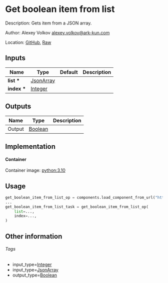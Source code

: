 <!-- BEGIN_GENERATED_CONTENT -->
# Get boolean item from list

Description: Gets item from a JSON array.

Author: Alexey Volkov <alexey.volkov@ark-kun.com>

Location: [GitHub](https://github.com/Ark-kun/pipeline_components/blob/master/components/json/List/Get/Boolean/component.yaml), [Raw](https://raw.githubusercontent.com/Ark-kun/pipeline_components/master/components/json/List/Get/Boolean/component.yaml)

## Inputs

|Name|Type|Default|Description|
|-|-|-|-|
|**list** **\***|[JsonArray]|||
|**index** **\***|[Integer]|||

## Outputs

|Name|Type|Description|
|-|-|-|
|Output|[Boolean]||

## Implementation

#### Container

Container image: [python:3.10](https://hub.docker.com/r/_/python)

## Usage

```python
get_boolean_item_from_list_op = components.load_component_from_url("https://raw.githubusercontent.com/Ark-kun/pipeline_components/master/components/json/List/Get/Boolean/component.yaml")
...
get_boolean_item_from_list_task = get_boolean_item_from_list_op(
    list=...,
    index=...,
)
```

## Other information

###### Tags

* input_type=[Integer]
* input_type=[JsonArray]
* output_type=[Boolean]

[Boolean]: https://github.com/Ark-kun/pipeline_components/tree/master/types/Boolean
[Integer]: https://github.com/Ark-kun/pipeline_components/tree/master/types/Integer
[JsonArray]: https://github.com/Ark-kun/pipeline_components/tree/master/types/JsonArray
<!-- END_GENERATED_CONTENT -->

